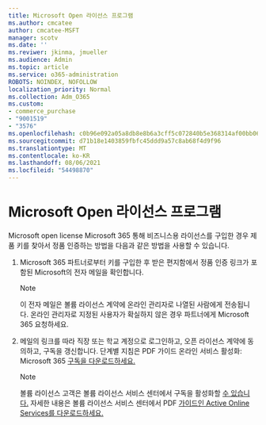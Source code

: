 ```yaml
---
title: Microsoft Open 라이선스 프로그램
ms.author: cmcatee
author: cmcatee-MSFT
manager: scotv
ms.date: ''
ms.reviwer: jkinma, jmueller
ms.audience: Admin
ms.topic: article
ms.service: o365-administration
ROBOTS: NOINDEX, NOFOLLOW
localization_priority: Normal
ms.collection: Adm_O365
ms.custom:
- commerce_purchase
- "9001519"
- "3576"
ms.openlocfilehash: c0b96e092a05a8db8e8b6a3cff5c072840b5e368314af00bb065e03149df6b60
ms.sourcegitcommit: d71b18e1403859fbfc45ddd9a57c8ab68f4d9f96
ms.translationtype: MT
ms.contentlocale: ko-KR
ms.lasthandoff: 08/06/2021
ms.locfileid: "54498870"
---
```

# <a name="microsoft-open-license-program"></a>Microsoft Open 라이선스 프로그램

Microsoft open license Microsoft 365 통해 [](https://go.microsoft.com/fwlink/p/?LinkID=613298)비즈니스용 라이선스를 구입한 경우 제품 키를 찾아서 정품 인증하는 방법을 다음과 같은 방법을 사용할 수 있습니다.

1. Microsoft 365 파트너로부터 키를 구입한 후 받은 편지함에서 정품 인증 링크가 포함된 Microsoft의 전자 메일을 확인합니다.

    > [!NOTE]
    > 이 전자 메일은 볼륨 라이선스 계약에 온라인 관리자로 나열된 사람에게 전송됩니다. 온라인 관리자로 지정된 사용자가 확실하지 않은 경우 파트너에게 Microsoft 365 요청하세요.
1. 메일의 링크를 따라 직장 또는 학교 계정으로 로그인하고, 오픈 라이선스 계약에 동의하고, 구독을 갱신합니다. 단계별 지침은 PDF 가이드 온라인 서비스 활성화: Microsoft 365 [구독을 다운로드하세요.](https://go.microsoft.com/fwlink/p/?LinkId=618100)

    > [!NOTE]
    > 볼륨 라이선스 고객은 볼륨 라이선스 서비스 센터에서 구독을 활성화할 [수 있습니다.](https://go.microsoft.com/fwlink/p/?LinkID=282016) 자세한 내용은 볼륨 라이선스 서비스 센터에서 PDF [가이드인 Active Online Services를 다운로드하세요.](https://go.microsoft.com/fwlink/p/?LinkId=618096)